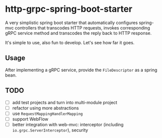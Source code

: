 # http-grpc-spring-boot-starter

A very simplistic spring boot starter that automatically configures spring-mvc controllers that
transcodes HTTP requests, invokes corresponding gRPC service method and transcodes the reply back to
HTTP response.

It's simple to use, also fun to develop. Let's see how far it goes.

## Usage

After implementing a gRPC service, provide the `FileDescriptor` as a spring bean.

## TODO

- [ ] add test projects and turn into multi-module project
- [ ] refactor using more abstractions
- [ ] use `RequestMappingHandlerMapping`
- [ ] support WebFlow
- [ ] better integration with web-mvc: interceptor (including `io.grpc.ServerInterceptor`), security
